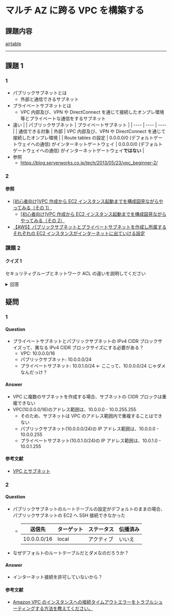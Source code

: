 # マルチ AZ に跨る VPC を構築する

## 課題内容

[airtable](https://airtable.com/appWjizyFJue33ycs/tblTnXBXFOYJ0J7lZ/viwyi8muFtWUlhNKG/reccTxD5GVryXD7yN?blocks=hide)

---

## 課題 1

### 1

- パブリックサブネットとは
  - 外部と通信できるサブネット
- プライベートサブネットとは
  - VPC 内部及び、VPN や DirectConnect を通じて接続したオンプレ環境等とプライベートな通信をするサブネット
- 違い
  | | パブリックサブネット | プライベートサブネット |
  | ---- | ---- | ---- |
  | 通信できる対象 | 外部 | VPC 内部及び、VPN や DirectConnect を通じて接続したオンプレ環境 |
  | Route tables の設定 | 0.0.0.0/0 (デフォルトゲートウェイへの通信) がインターネットゲートウェイ | 0.0.0.0/0 (デフォルトゲートウェイへの通信) がインターネットゲートウェイ**ではない** |
- 参照
  - https://blog.serverworks.co.jp/tech/2013/05/23/vpc_beginner-2/

### 2

#### 参照

- [[初心者向け]VPC 作成から EC2 インスタンス起動までを構成図見ながらやってみる（その 1）](https://dev.classmethod.jp/articles/creation_vpc_ec2_for_beginner_1/)
  - [[初心者向け]VPC 作成から EC2 インスタンス起動までを構成図見ながらやってみる（その 2）](https://dev.classmethod.jp/articles/creation_vpc_ec2_for_beginner_2/)
- [【AWS】パブリックサブネットとプライベートサブネットを作成し所属するそれぞれの EC2 インスタンスがインターネットに出ていける設定](https://go-journey.club/archives/8135)

### 課題 2

#### クイズ 1

セキュリティグループとネットワーク ACL の違いを説明してください

<details><summary>回答</summary><div>

- セキュリティグループ
  - インスタンスレベルで動作する。
  - ステートフル。
- ネットワーク ACL

  - サブネットレベルで動作する。
  - ステートレス。

- 参考記事
  - [Amazon VPC でのインターネットワークトラフィックのプライバシー](https://docs.aws.amazon.com/ja_jp/vpc/latest/userguide/VPC_Security.html)

</div></details>

## 疑問

### 1

#### Question

- プライベートサブネットとパブリックサブネットの IPv4 CIDR ブロックサイズって、異なる IPv4 CIDR ブロックサイズにする必要がある？
  - VPC: 10.0.0.0/16
  - パブリックサブネット: 10.0.0.0/24
  - プライベートサブネット: 10.0.1.0/24 <- ここって、10.0.0.0/24 じゃダメなんだっけ？

#### Answer

- VPC に複数のサブネットを作成する場合、サブネットの CIDR ブロックは重複できない
- VPC(10.0.0.0/16)のアドレス範囲は、10.0.0.0 - 10.0.255.255
  - そのため、サブネットは VPC のアドレス範囲内で重複することはできない
  - パブリックサブネット(10.0.0.0/24)の IP アドレス範囲は、10.0.0.0 - 10.0.0.255
  - プライベートサブネット(10.0.1.0/24)の IP アドレス範囲は、10.0.1.0 - 10.0.1.255

#### 参考文献

- [VPC とサブネット](https://docs.aws.amazon.com/ja_jp/vpc/latest/userguide/VPC_Subnets.html#:~:text=vpc%20%E3%81%AB%E8%A4%87%E6%95%B0%E3%81%AE%E3%82%B5%E3%83%95%E3%82%99%E3%83%8D%E3%83%83%E3%83%88%E3%82%92%E4%BD%9C%E6%88%90%E3%81%99%E3%82%8B%E5%A0%B4%E5%90%88%E3%80%81%E3%82%B5%E3%83%95%E3%82%99%E3%83%8D%E3%83%83%E3%83%88%E3%81%AE%20cidr%20%E3%83%95%E3%82%99%E3%83%AD%E3%83%83%E3%82%AF%E3%81%AF%E9%87%8D%E8%A4%87%E3%81%A6%E3%82%99%E3%81%8D%E3%81%BE%E3%81%9B%E3%82%93%E3%80%82)

### 2

#### Question

- パブリックサブネットのルートテーブルの設定がデフォルトのままの場合、パブリックサブネットの EC2 へ SSH 接続できなかった
  - | 送信先      | ターゲット | ステータス | 伝播済み |
    | ----------- | ---------- | ---------- | -------- |
    | 10.0.0.0/16 | local      | アクティブ | いいえ   |
- なぜデフォルトのルートテーブルだとダメなのだろうか？

#### Answer

- インターネット接続を許可していないから？

#### 参考文献

- [Amazon VPC のインスタンスへの接続タイムアウトエラーをトラブルシューティングする方法を教えてください。](https://aws.amazon.com/jp/premiumsupport/knowledge-center/instance-vpc-troubleshoot/)
